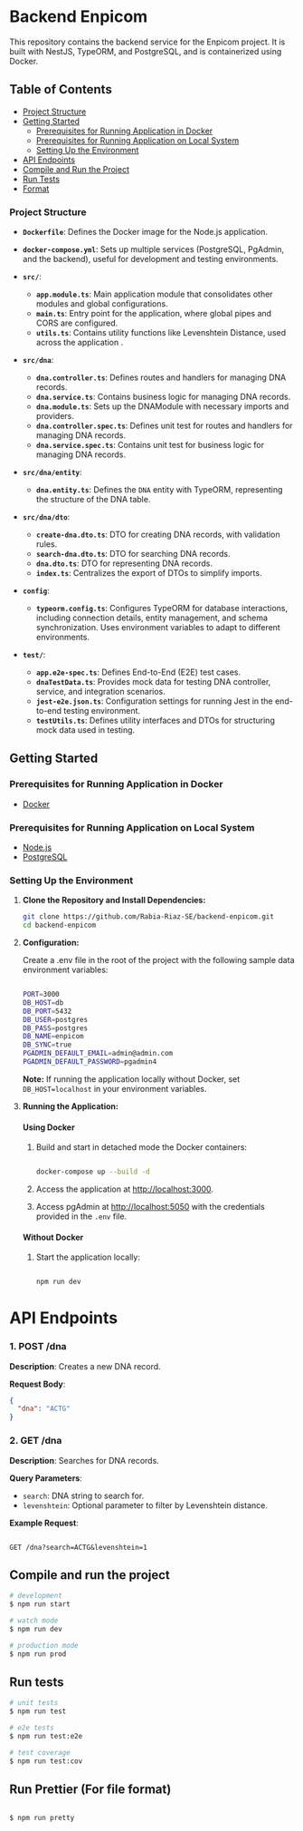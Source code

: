 # Backend Enpicom

This repository contains the backend service for the Enpicom project. It is built with NestJS, TypeORM, and PostgreSQL, and is containerized using Docker.

## Table of Contents

- [Project Structure](#project-structure)
- [Getting Started](#getting-started)
  - [Prerequisites for Running Application in Docker](#prerequisites-for-running-application-in-docker)
  - [Prerequisites for Running Application on Local System](#prerequisites-for-running-application-on-local-system)
  - [Setting Up the Environment](#setting-up-the-environment)
- [API Endpoints](#api-endpoints)
- [Compile and Run the Project](#compile-and-run-the-project)
- [Run Tests](#run-tests)
- [Format](#run-prettier-for-file-format)

### Project Structure

- **`Dockerfile`**: Defines the Docker image for the Node.js application.

- **`docker-compose.yml`**: Sets up multiple services (PostgreSQL, PgAdmin, and the backend), useful for development and testing environments.

- **`src/`**:
  - **`app.module.ts`**: Main application module that consolidates other modules and global configurations.
  - **`main.ts`**: Entry point for the application, where global pipes and CORS are configured.
  - **`utils.ts`**: Contains utility functions like Levenshtein Distance, used across the application .

- **`src/dna`**:
  - **`dna.controller.ts`**: Defines routes and handlers for managing DNA records.
  - **`dna.service.ts`**: Contains business logic for managing DNA records.
  - **`dna.module.ts`**: Sets up the DNAModule with necessary imports and providers.
  - **`dna.controller.spec.ts`**: Defines unit test for routes and handlers for managing DNA records.
  - **`dna.service.spec.ts`**: Contains unit test for  business logic for managing DNA records.

- **`src/dna/entity`**:
  - **`dna.entity.ts`**: Defines the `DNA` entity with TypeORM, representing the structure of the DNA table.

- **`src/dna/dto`**:
  - **`create-dna.dto.ts`**: DTO for creating DNA records, with validation rules.
  - **`search-dna.dto.ts`**: DTO for searching DNA records.
  - **`dna.dto.ts`**: DTO for representing DNA records.
  - **`index.ts`**: Centralizes the export of DTOs to simplify imports.

- **`config`**:
  - **`typeorm.config.ts`**: Configures TypeORM for database interactions, including connection details, entity management, and schema synchronization. Uses environment variables to adapt to different environments.

- **`test/`**:
  - **`app.e2e-spec.ts`**: Defines End-to-End (E2E) test cases.
  - **`dnaTestData.ts`**: Provides mock data for testing DNA controller, service, and integration scenarios.
  - **`jest-e2e.json.ts`**: Configuration settings for running Jest in the end-to-end testing environment.
  - **`testUtils.ts`**: Defines utility interfaces and DTOs for structuring mock data used in testing.

## Getting Started

### Prerequisites for Running Application in Docker

- <a href="https://www.docker.com/">Docker</a> 

### Prerequisites for Running Application on Local System

- <a href="http://nodejs.org" target="_blank">Node.js</a> 
- <a href="https://www.postgresql.org" target="_blank">PostgreSQL</a>

### Setting Up the Environment

1. **Clone the Repository and Install Dependencies:**

   ```bash
   git clone https://github.com/Rabia-Riaz-SE/backend-enpicom.git
   cd backend-enpicom

2. **Configuration:**

      Create a .env file in the root of the project with the following sample data environment variables:

      ```bash

      PORT=3000
      DB_HOST=db 
      DB_PORT=5432
      DB_USER=postgres
      DB_PASS=postgres
      DB_NAME=enpicom
      DB_SYNC=true
      PGADMIN_DEFAULT_EMAIL=admin@admin.com
      PGADMIN_DEFAULT_PASSWORD=pgadmin4

      ```
      **Note:** If running the application locally without Docker, set `DB_HOST=localhost` in your environment variables.
3. **Running the Application:**

      #### Using Docker

      1. Build and start in detached mode the Docker containers:
          ```bash

          docker-compose up --build -d  

          ```
      2. Access the application at [http://localhost:3000](http://localhost:3000).

      3. Access pgAdmin at [http://localhost:5050](http://localhost:5050) with the credentials provided in the `.env` file.

    #### Without Docker

      1. Start the application locally:
          ```bash

          npm run dev

          ```

# API Endpoints

### 1. POST /dna

**Description**: Creates a new DNA record.

**Request Body**:
```json
{
  "dna": "ACTG"
}
```
### 2. GET /dna

**Description**: Searches for DNA records.

**Query Parameters**:
- `search`: DNA string to search for.
- `levenshtein`: Optional parameter to filter by Levenshtein distance.

**Example Request**:
```http

GET /dna?search=ACTG&levenshtein=1

```

## Compile and run the project

```bash
# development
$ npm run start

# watch mode
$ npm run dev

# production mode
$ npm run prod
```

## Run tests

```bash
# unit tests
$ npm run test

# e2e tests
$ npm run test:e2e

# test coverage
$ npm run test:cov
```

## Run Prettier (For file format)

```bash

$ npm run pretty

```
